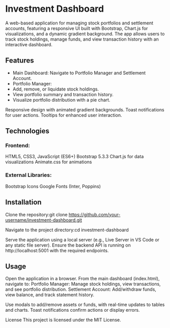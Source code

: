 # Investment Dashboard
A web-based application for managing stock portfolios and settlement accounts, featuring a responsive UI built with Bootstrap, Chart.js for visualizations, and a dynamic gradient background. The app allows users to track stock holdings, manage funds, and view transaction history with an interactive dashboard.

## Features

- Main Dashboard: Navigate to Portfolio Manager and Settlement Account.
- Portfolio Manager:
- Add, remove, or liquidate stock holdings.
- View portfolio summary and transaction history.
- Visualize portfolio distribution with a pie chart.


Responsive design with animated gradient backgrounds.
Toast notifications for user actions.
Tooltips for enhanced user interaction.

## Technologies

### Frontend:
HTML5, CSS3, JavaScript (ES6+)
Bootstrap 5.3.3
Chart.js for data visualizations
Animate.css for animations


### External Libraries:
Bootstrap Icons
Google Fonts (Inter, Poppins)


## Installation

Clone the repository:git clone https://github.com/your-username/investment-dashboard.git


Navigate to the project directory:cd investment-dashboard


Serve the application using a local server (e.g., Live Server in VS Code or any static file server).
Ensure the backend API is running on http://localhost:5001 with the required endpoints.

## Usage

Open the application in a browser.
From the main dashboard (index.html), navigate to:
Portfolio Manager: Manage stock holdings, view transactions, and see portfolio distribution.
Settlement Account: Add/withdraw funds, view balance, and track statement history.


Use modals to add/remove assets or funds, with real-time updates to tables and charts.
Toast notifications confirm actions or display errors.

License
This project is licensed under the MIT License.